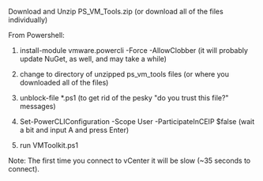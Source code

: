 Download and Unzip PS_VM_Tools.zip (or download all of the files individually)

From Powershell:

1) install-module vmware.powercli -Force -AllowClobber  (it will probably update NuGet, as well, and may take a while)

2) change to directory of unzipped ps_vm_tools files (or where you downloaded all of the files)

3) unblock-file *.ps1  (to get rid of the pesky "do you trust this file?" messages)

4) Set-PowerCLIConfiguration -Scope User -ParticipateInCEIP $false (wait a bit and input A and press Enter)

5) run VMToolkit.ps1


Note: The first time you connect to vCenter it will be slow (~35 seconds to connect).
